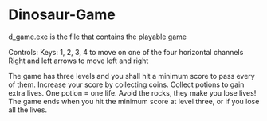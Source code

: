 # Dinosaur-Game

d_game.exe is the file that contains the playable game

Controls:
  Keys: 1, 2, 3, 4 to move on one of the four horizontal channels
  Right and left arrows to move left and right

The game has three levels and you shall hit a minimum score to pass every of them.
Increase your score by collecting coins. 
Collect potions to gain extra lives. One potion = one life.
Avoid the rocks, they make you lose lives!
The game ends when you hit the minimum score at level three, or if you lose all the lives.
